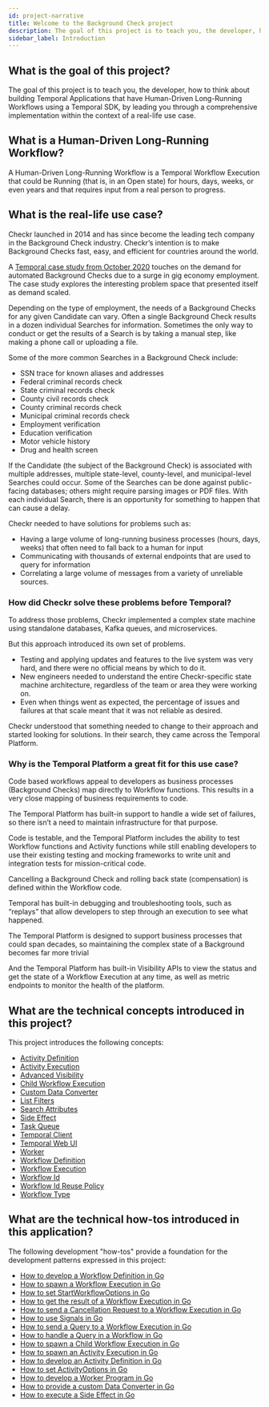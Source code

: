 ```yaml
---
id: project-narrative
title: Welcome to the Background Check project
description: The goal of this project is to teach you, the developer, how to think about building Temporal Applications that have Human-Driven Long-Running Workflows using a Temporal SDK, by leading you through a comprehensive implementation within the context of a real-life use case.
sidebar_label: Introduction
---
```


## What is the goal of this project?

The goal of this project is to teach you, the developer, how to think about building Temporal Applications that have Human-Driven Long-Running Workflows using a Temporal SDK, by leading you through a comprehensive implementation within the context of a real-life use case.

## What is a Human-Driven Long-Running Workflow?

A Human-Driven Long-Running Workflow is a Temporal Workflow Execution that could be Running (that is, in an Open state) for hours, days, weeks, or even years and that requires input from a real person to progress.

## What is the real-life use case?

Checkr launched in 2014 and has since become the leading tech company in the Background Check industry.
Checkr’s intention is to make Background Checks fast, easy, and efficient for countries around the world.

A [Temporal case study from October 2020](/blog/how-temporal-simplified-checkr-workflows) touches on the demand for automated Background Checks due to a surge in gig economy employment.
The case study explores the interesting problem space that presented itself as demand scaled.

Depending on the type of employment, the needs of a Background Checks for any given Candidate can vary.
Often a single Background Check results in a dozen individual Searches for information.
Sometimes the only way to conduct or get the results of a Search is by taking a manual step, like making a phone call or uploading a file.

Some of the more common Searches in a Background Check include:

- SSN trace for known aliases and addresses
- Federal criminal records check
- State criminal records check
- County civil records check
- County criminal records check
- Municipal criminal records check
- Employment verification
- Education verification
- Motor vehicle history
- Drug and health screen

If the Candidate (the subject of the Background Check) is associated with multiple addresses, multiple state-level, county-level, and municipal-level Searches could occur.
Some of the Searches can be done against public-facing databases; others might require parsing images or PDF files.
With each individual Search, there is an opportunity for something to happen that can cause a delay.

Checkr needed to have solutions for problems such as:

- Having a large volume of long-running business processes (hours, days, weeks) that often need to fall back to a human for input
- Communicating with thousands of external endpoints that are used to query for information
- Correlating a large volume of messages from a variety of unreliable sources.

### How did Checkr solve these problems before Temporal?

To address those problems, Checkr implemented a complex state machine using standalone databases, Kafka queues, and microservices.

But this approach introduced its own set of problems.

- Testing and applying updates and features to the live system was very hard, and there were no official means by which to do it.
- New engineers needed to understand the entire Checkr-specific state machine architecture, regardless of the team or area they were working on.
- Even when things went as expected, the percentage of issues and failures at that scale meant that it was not reliable as desired.

Checkr understood that something needed to change to their approach and started looking for solutions.
In their search, they came across the Temporal Platform.

### Why is the Temporal Platform a great fit for this use case?

Code based workflows appeal to developers as business processes (Background Checks) map directly to Workflow functions.
This results in a very close mapping of business requirements to code.

The Temporal Platform has built-in support to handle a wide set of failures, so there isn’t a need to maintain infrastructure for that purpose.

Code is testable, and the Temporal Platform includes the ability to test Workflow functions and Activity functions while still enabling developers to use their existing testing and mocking frameworks to write unit and integration tests for mission-critical code.

Cancelling a Background Check and rolling back state (compensation) is defined within the Workflow code.

Temporal has built-in debugging and troubleshooting tools, such as “replays” that allow developers to step through an execution to see what happened.

The Temporal Platform is designed to support business processes that could span decades, so maintaining the complex state of a Background becomes far more trivial

And the Temporal Platform has built-in Visibility APIs to view the status and get the state of a Workflow Execution at any time, as well as metric endpoints to monitor the health of the platform.

## What are the technical concepts introduced in this project?

This project introduces the following concepts:

- [Activity Definition](/concepts/what-is-an-activity-definition)
- [Activity Execution](/concepts/what-is-an-activity-execution)
- [Advanced Visibility](/concepts/what-is-advanced-visibility)
- [Child Workflow Execution](/concepts/what-is-a-child-workflow-execution)
- [Custom Data Converter](/concepts/what-is-a-data-converter)
- [List Filters](/concepts/what-is-a-list-filter)
- [Search Attributes](/concepts/what-is-a-search-attribute)
- [Side Effect](/concepts/what-is-a-side-effect)
- [Task Queue](/concepts/what-is-a-task-queue)
- [Temporal Client](#)
- [Temporal Web UI](#)
- [Worker](/concepts/what-is-a-worker)
- [Workflow Definition](/concepts/what-is-a-workflow-definition)
- [Workflow Execution](/concepts/what-is-a-workflow-execution)
- [Workflow Id](/concepts/what-is-a-workflow-id)
- [Workflow Id Reuse Policy](/concepts/what-is-a-workflow-id-reuse-policy)
- [Workflow Type](/concepts/what-is-a-workflow-type)

## What are the technical how-tos introduced in this application?

The following development "how-tos" provide a foundation for the development patterns expressed in this project:

- [How to develop a Workflow Definition in Go](/go/how-to-develop-a-workflow-definition-in-go)
- [How to spawn a Workflow Execution in Go](/go/how-to-spawn-a-workflow-execution-in-go)
- [How to set StartWorkflowOptions in Go](/go/startworkflowoptions-reference)
- [How to get the result of a Workflow Execution in Go](/go/how-to-get-the-result-of-a-workflow-execution-in-go)
- [How to send a Cancellation Request to a Workflow Execution in Go](/go/how-to-request-cancellation-of-a-workflow-execution-in-go)
- [How to use Signals in Go](/go/how-to-use-signals-in-go)
- [How to send a Query to a Workflow Execution in Go](#)
- [How to handle a Query in a Workflow in Go](#)
- [How to spawn a Child Workflow Execution in Go](/go/how-to-spawn-a-child-workflow-execution-in-go)
- [How to spawn an Activity Execution in Go](/go/how-to-spawn-an-activity-execution-in-go)
- [How to develop an Activity Definition in Go](/go/how-to-develop-an-activity-definition-in-go)
- [How to set ActivityOptions in Go](/go/activityoptions-reference)
- [How to develop a Worker Program in Go](/go/how-to-develop-a-worker-program-in-go)
- [How to provide a custom Data Converter in Go](#)
- [How to execute a Side Effect in Go](/go/how-to-execute-a-side-effect-in-go)

